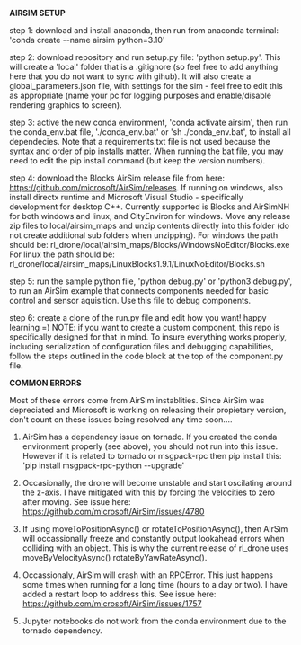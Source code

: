 **AIRSIM SETUP**

step 1: download and install anaconda, then run from anaconda terminal: 'conda create --name airsim python=3.10'

step 2: download repository and run setup.py file: 'python setup.py'. This will create a 'local' folder that is a .gitignore (so feel free to add anything here that you do not want to sync with gihub). It will also create a global_parameters.json file, with settings for the sim - feel free to edit this as appropriate (name your pc for logging purposes and enable/disable rendering graphics to screen). 

step 3: active the new conda environment, 'conda activate airsim', then run the conda_env.bat file, './conda_env.bat' or 'sh ./conda_env.bat', to install all dependecies. Note that a requirements.txt file is not used because the syntax and order of pip installs matter. When running the bat file, you may need to edit the pip install command (but keep the version numbers).

step 4: download the Blocks AirSim release file from here: https://github.com/microsoft/AirSim/releases. If running on windows, also install directx runtime and Microsoft Visual Studio - specifically development for desktop C++. Currently supported is Blocks and AirSimNH for both windows and linux, and CityEnviron for windows. Move any release zip files to local/airsim_maps and unzip contents directly into this folder (do not create additional sub folders when unzipping). For windows the path should be: rl_drone/local/airsim_maps/Blocks/WindowsNoEditor/Blocks.exe For linux the path should be: rl_drone/local/airsim_maps/LinuxBlocks1.9.1/LinuxNoEditor/Blocks.sh

step 5: run the sample python file, 'python debug.py' or 'python3 debug.py', to run an AirSim example that connects components needed for basic control and sensor aquisition. Use this file to debug components.

step 6: create a clone of the run.py file and edit how you want! happy learning =) NOTE: if you want to create a custom component, this repo is specifically designed for that in mind. To insure everything works properly, including serialization of configuration files and debugging capabilities, follow the steps outlined in the code block at the top of the component.py file.


**COMMON ERRORS**

Most of these errors come from AirSim instablities. Since AirSim was depreciated and Microsoft is working on releasing their propietary version, don't count on these issues being resolved any time soon....

1. AirSim has a dependency issue on tornado. If you created the conda environment properly (see above), you should not run into this issue. However if it is related to tornado or msgpack-rpc then pip install this: 'pip install msgpack-rpc-python --upgrade'

2. Occasionally, the drone will become unstable and start oscilating around the z-axis. I have mitigated with this by forcing the velocities to zero after moving. See issue here: https://github.com/microsoft/AirSim/issues/4780

3. If using moveToPositionAsync() or rotateToPositionAsync(), then AirSim will occassionally freeze and constantly output lookahead errors when colliding with an object. This is why the current release of rl_drone uses moveByVelocityAsync() rotateByYawRateAsync().

4. Occassionaly, AirSim will crash with an RPCError. This just happens some times when running for a long time (hours to a day or two). I have added a restart loop to address this. See issue here: https://github.com/microsoft/AirSim/issues/1757

5. Jupyter notebooks do not work from the conda environment due to the tornado dependency.
